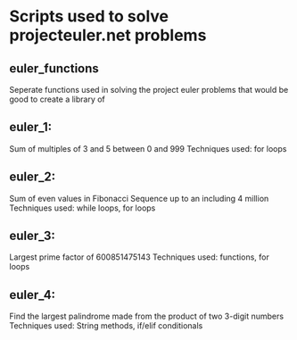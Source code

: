 # Scripts used to solve projecteuler.net problems
## euler_functions
Seperate functions used in solving the project euler problems that would be good to create a library of

## euler_1: 
Sum of multiples of 3 and 5 between 0 and 999
Techniques used: for loops

## euler_2:
Sum of even values in Fibonacci Sequence up to an including 4 million
Techniques used: while loops, for loops

## euler_3:
Largest prime factor of 600851475143
Techniques used: functions, for loops

## euler_4:
Find the largest palindrome made from the product of two 3-digit numbers
Techniques used: String methods, if/elif conditionals
